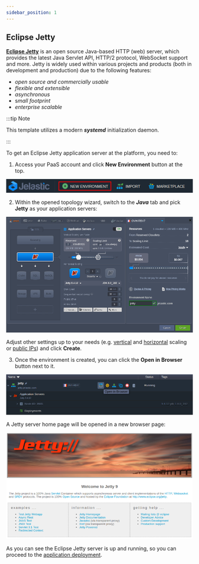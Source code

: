 ```yaml
---
sidebar_position: 1
---
```


## Eclipse Jetty

[**Eclipse Jetty**](https://cloudmydc.com/) is an open source Java-based HTTP (web) server, which provides the latest Java Servlet API, HTTP/2 protocol, WebSocket support and more. Jetty is widely used within various projects and products (both in development and production) due to the following features:

- _open source and commercially usable_
- _flexible and extensible_
- _asynchronous_
- s*mall footprint*
- _enterprise scalable_

:::tip Note

This template utilizes a modern **_systemd_** initialization daemon.

:::

To get an Eclipse Jetty application server at the platform, you need to:

1. Access your PaaS account and click **New Environment** button at the top.

<div style={{
    display:'flex',
    justifyContent: 'center',
    margin: '0 0 1rem 0'
}}>

![Locale Dropdown](./img/JettyServer/01-create-new-environment-button.png)

</div>

2. Within the opened topology wizard, switch to the **_Java_** tab and pick **Jetty** as your application servers:

<div style={{
    display:'flex',
    justifyContent: 'center',
    margin: '0 0 1rem 0'
}}>

![Locale Dropdown](./img/JettyServer/02-topology-wizard-eclipse-jetty-server-.png)

</div>

Adjust other settings up to your needs (e.g. [vertical](https://cloudmydc.com/) and [horizontal](https://cloudmydc.com/) scaling or [public IPs](https://cloudmydc.com/)) and click **Create**.

3. Once the environment is created, you can click the **Open in Browser** button next to it.

<div style={{
    display:'flex',
    justifyContent: 'center',
    margin: '0 0 1rem 0'
}}>

![Locale Dropdown](./img/JettyServer/03-jetty-server-open-in-browser-button.png)

</div>

A Jetty server home page will be opened in a new browser page:

<div style={{
    display:'flex',
    justifyContent: 'center',
    margin: '0 0 1rem 0'
}}>

![Locale Dropdown](./img/JettyServer/04-jetty-application-server-home-page.png)

</div>

As you can see the Eclipse Jetty server is up and running, so you can proceed to the [application deployment](/docs/Deployment/Deployment%20Guide).
